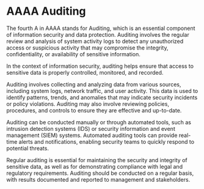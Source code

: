 # AAAA Auditing

The fourth A in AAAA stands for Auditing, which is an essential component of information security and data protection. Auditing involves the regular review and analysis of system activity logs to detect any unauthorized access or suspicious activity that may compromise the integrity, confidentiality, or availability of sensitive information.

In the context of information security, auditing helps ensure that access to sensitive data is properly controlled, monitored, and recorded.

Auditing involves collecting and analyzing data from various sources, including system logs, network traffic, and user activity. This data is used to identify patterns, trends, and anomalies that may indicate security incidents or policy violations. Auditing may also involve reviewing policies, procedures, and controls to ensure they are effective and up-to-date.

Auditing can be conducted manually or through automated tools, such as intrusion detection systems (IDS) or security information and event management (SIEM) systems. Automated auditing tools can provide real-time alerts and notifications, enabling security teams to quickly respond to potential threats.

Regular auditing is essential for maintaining the security and integrity of sensitive data, as well as for demonstrating compliance with legal and regulatory requirements. Auditing should be conducted on a regular basis, with results documented and reported to management and stakeholders.
